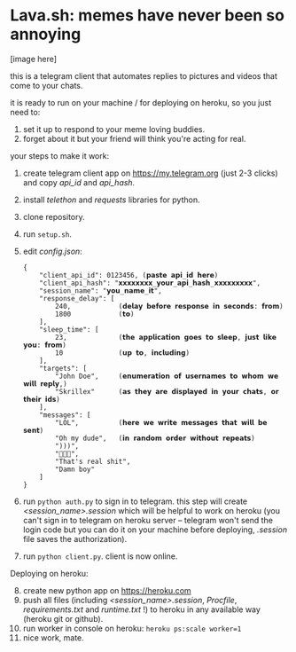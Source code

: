 # Lava.sh: memes have never been so annoying

[image here]

this is a telegram client that automates replies to pictures and videos that come to your chats.

it is ready to run on your machine / for deploying on heroku, so you just need to:

1. set it up to respond to your meme loving buddies.
2. forget about it but your friend will think you're acting for real.

your steps to make it work:

1. create telegram client app on https://my.telegram.org (just 2-3 clicks) and copy *api_id* and *api_hash.*

2. install *telethon* and *requests* libraries for python.

3. clone repository.

4. run `setup.sh`.

5. edit *config.json*:

   ```
   {
       "client_api_id": 0123456, (𝗽𝗮𝘀𝘁𝗲 𝗮𝗽𝗶_𝗶𝗱 𝗵𝗲𝗿𝗲)
       "client_api_hash": "𝘅𝘅𝘅𝘅𝘅𝘅𝘅𝘅_𝘆𝗼𝘂𝗿_𝗮𝗽𝗶_𝗵𝗮𝘀𝗵_𝘅𝘅𝘅𝘅𝘅𝘅𝘅𝘅𝘅",
       "session_name": "𝘆𝗼𝘂_𝗻𝗮𝗺𝗲_𝗶𝘁",
       "response_delay": [
           240,            (𝗱𝗲𝗹𝗮𝘆 𝗯𝗲𝗳𝗼𝗿𝗲 𝗿𝗲𝘀𝗽𝗼𝗻𝘀𝗲 𝗶𝗻 𝘀𝗲𝗰𝗼𝗻𝗱𝘀: 𝗳𝗿𝗼𝗺)
           1800            (𝘁𝗼)
       ],
       "sleep_time": [
           23,             (𝘁𝗵𝗲 𝗮𝗽𝗽𝗹𝗶𝗰𝗮𝘁𝗶𝗼𝗻 𝗴𝗼𝗲𝘀 𝘁𝗼 𝘀𝗹𝗲𝗲𝗽, 𝗷𝘂𝘀𝘁 𝗹𝗶𝗸𝗲 𝘆𝗼𝘂: 𝗳𝗿𝗼𝗺)
           10              (𝘂𝗽 𝘁𝗼, 𝗶𝗻𝗰𝗹𝘂𝗱𝗶𝗻𝗴)
       ],
       "targets": [
           "John Doe",     (𝗲𝗻𝘂𝗺𝗲𝗿𝗮𝘁𝗶𝗼𝗻 𝗼𝗳 𝘂𝘀𝗲𝗿𝗻𝗮𝗺𝗲𝘀 𝘁𝗼 𝘄𝗵𝗼𝗺 𝘄𝗲 𝘄𝗶𝗹𝗹 𝗿𝗲𝗽𝗹𝘆,)
           "Skrillex"      (𝗮𝘀 𝘁𝗵𝗲𝘆 𝗮𝗿𝗲 𝗱𝗶𝘀𝗽𝗹𝗮𝘆𝗲𝗱 𝗶𝗻 𝘆𝗼𝘂𝗿 𝗰𝗵𝗮𝘁𝘀, 𝗼𝗿 𝘁𝗵𝗲𝗶𝗿 𝗶𝗱𝘀)
       ],
       "messages": [
           "LOL",          (𝗵𝗲𝗿𝗲 𝘄𝗲 𝘄𝗿𝗶𝘁𝗲 𝗺𝗲𝘀𝘀𝗮𝗴𝗲𝘀 𝘁𝗵𝗮𝘁 𝘄𝗶𝗹𝗹 𝗯𝗲 𝘀𝗲𝗻𝘁)
           "Oh my dude",   (𝗶𝗻 𝗿𝗮𝗻𝗱𝗼𝗺 𝗼𝗿𝗱𝗲𝗿 𝘄𝗶𝘁𝗵𝗼𝘂𝘁 𝗿𝗲𝗽𝗲𝗮𝘁𝘀)
           ")))",
           "🤔🤔🤔",
           "That's real shit",
           "Damn boy"
       ]
   }
   ```

   

6. run ```python auth.py``` to sign in to telegram. this step will create *<session_name>.session* which will be helpful to work on heroku (you can't sign in to telegram on heroku server – telegram won't send the login code but you can do it on your machine before deploying, *.session* file saves the authorization).

7. run `python client.py`. client is now online.

Deploying on heroku:

8. create new python app on https://heroku.com
9. push all files (including *<session_name>.session*, *Procfile*, *requirements.txt* and *runtime.txt* !) to heroku in any available way (heroku git or github).
10. run worker in console on heroku: `heroku ps:scale worker=1`
11. nice work, mate.
